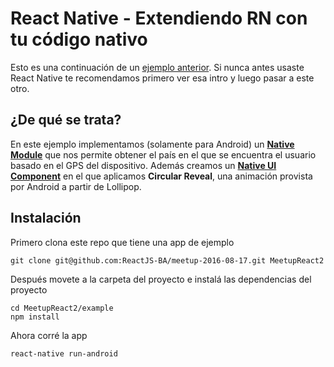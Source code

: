 # React Native - Extendiendo RN con tu código nativo

Esto es una continuación de un [ejemplo anterior](https://github.com/ReactJS-BA/meetup-2016-06-08/tree/master/example).
Si nunca antes usaste React Native te recomendamos primero ver esa intro y luego pasar a este otro.

## ¿De qué se trata?
En este ejemplo implementamos (solamente para Android) un [**Native Module**](http://facebook.github.io/react-native/releases/0.31/docs/native-modules-android.html) que nos permite obtener el país en el que se encuentra el usuario basado en el GPS del dispositivo.
Además creamos un [**Native UI Component**](http://facebook.github.io/react-native/releases/0.31/docs/native-components-android.html) en el que aplicamos **Circular Reveal**, una animación provista por Android a partir de Lollipop.

## Instalación
Primero clona este repo que tiene una app de ejemplo
```
git clone git@github.com:ReactJS-BA/meetup-2016-08-17.git MeetupReact2
```

Después movete a la carpeta del proyecto e instalá las dependencias del proyecto
```
cd MeetupReact2/example
npm install
```

Ahora corré la app
```
react-native run-android
```
